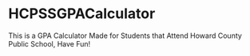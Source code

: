 # HCPSSGPACalculator
This is a GPA Calculator Made for Students that Attend Howard County Public School, Have Fun!
